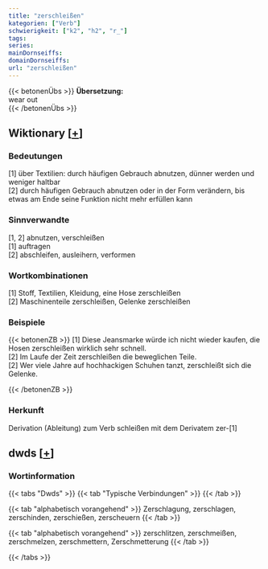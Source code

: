 ```yaml
---
title: "zerschleißen"
kategorien: ["Verb"]
schwierigkeit: ["k2", "h2", "r_"]
tags:
series:
mainDornseiffs:
domainDornseiffs:
url: "zerschleißen"
---
```


{{< betonenÜbs >}}
**Übersetzung:**  
wear out  
{{< /betonenÜbs >}}

## Wiktionary [[+](https://de.wiktionary.org/wiki/zerschleißen)]

### Bedeutungen
[1] über Textilien: durch häufigen Gebrauch abnutzen, dünner werden und weniger haltbar  
[2] durch häufigen Gebrauch abnutzen oder in der Form verändern, bis etwas am Ende seine Funktion nicht mehr erfüllen kann  

### Sinnverwandte
[1, 2] abnutzen, verschleißen  
[1] auftragen  
[2] abschleifen, ausleihern, verformen  

### Wortkombinationen
[1] Stoff, Textilien, Kleidung, eine Hose zerschleißen  
[2] Maschinenteile zerschleißen, Gelenke zerschleißen  

### Beispiele
{{< betonenZB >}}
[1] Diese Jeansmarke würde ich nicht wieder kaufen, die Hosen zerschleißen wirklich sehr schnell.  
[2] Im Laufe der Zeit zerschleißen die beweglichen Teile.  
[2] Wer viele Jahre auf hochhackigen Schuhen tanzt, zerschleißt sich die Gelenke.  

{{< /betonenZB >}}
### Herkunft
Derivation (Ableitung) zum Verb schleißen mit dem Derivatem zer-[1]  



## dwds [[+](https://www.dwds.de/wb/zerschleißen)]

### Wortinformation
{{< tabs "Dwds" >}}
{{< tab "Typische Verbindungen" >}}
{{< /tab >}}

{{< tab "alphabetisch vorangehend" >}}
Zerschlagung, zerschlagen, zerschinden, zerschießen, zerscheuern
{{< /tab >}}

{{< tab "alphabetisch vorangehend" >}}
zerschlitzen, zerschmeißen, zerschmelzen, zerschmettern, Zerschmetterung
{{< /tab >}}

{{< /tabs >}}

